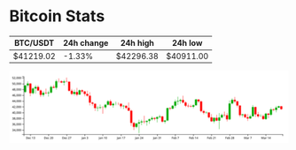 # Bitcoin Stats

BTC/USDT|24h change|24h high|24h low|
|---|---|---|---|
|$41219.02|-1.33%|$42296.38|$40911.00|

<img src="./chart.svg">
